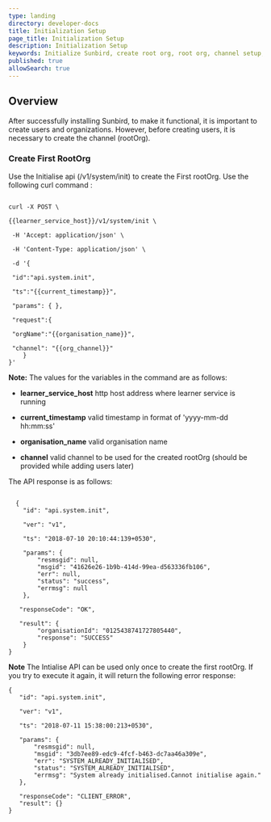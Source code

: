 ```yaml
---
type: landing
directory: developer-docs
title: Initialization Setup
page_title: Initialization Setup
description: Initialization Setup
keywords: Initialize Sunbird, create root org, root org, channel setup, rootorg, rootOrg
published: true
allowSearch: true
---
```

## Overview
After successfully installing Sunbird, to make it functional, it is important to create users and organizations. However, before creating users, it is necessary to create the channel (rootOrg).

### Create First RootOrg 
Use the Initialise api (/v1/system/init) to create the First rootOrg. Use the following curl command :

```,

curl -X POST \

{{learner_service_host}}/v1/system/init \
 
 -H 'Accept: application/json' \
 
 -H 'Content-Type: application/json' \
 
 -d '{
 
 "id":"api.system.init",
 
 "ts":"{{current_timestamp}}",
 
 "params": { },
 
 "request":{
 
 "orgName":"{{organisation_name}}",
 
 "channel": "{{org_channel}}"        
    }       
}'
```

**Note:** The values for the variables in the command are as follows:

- **learner_service_host** http host address where learner service is running

- **current_timestamp** valid timestamp in format of 'yyyy-mm-dd hh:mm:ss' 

- **organisation_name** valid organisation name

- **channel** valid channel to be used for the created rootOrg (should be provided while adding users later)

The API response is as follows:

```,

  {
    "id": "api.system.init",
    
    "ver": "v1",
    
    "ts": "2018-07-10 20:10:44:139+0530",
    
    "params": {
        "resmsgid": null,
        "msgid": "41626e26-1b9b-414d-99ea-d563336fb106",
        "err": null,
        "status": "success",
        "errmsg": null
    },
    
   "responseCode": "OK",
   
   "result": {
        "organisationId": "0125438741727805440",
        "response": "SUCCESS"
    }
}
```

**Note** The Intialise API can be used only once to create the first rootOrg. If you try to execute it again, it will return the following error response:

 ```,
 {
    "id": "api.system.init",
    
    "ver": "v1",
    
    "ts": "2018-07-11 15:38:00:213+0530",
    
    "params": {
        "resmsgid": null,
        "msgid": "3db7ee89-edc9-4fcf-b463-dc7aa46a309e",
        "err": "SYSTEM_ALREADY_INITIALISED",
        "status": "SYSTEM_ALREADY_INITIALISED",
        "errmsg": "System already initialised.Cannot initialise again."
    },
    
    "responseCode": "CLIENT_ERROR",
    "result": {}
}
```







